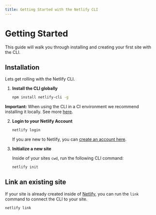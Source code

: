```yaml
---
title: Getting Started with the Netlify CLI
---
```


# Getting Started

This guide will walk you through installing and creating your first site with the CLI.

## Installation

Lets get rolling with the Netlify CLI.

1. **Install the CLI globally**

   ```bash
   npm install netlify-cli -g
   ```

**Important:** When using the CLI in a CI environment we recommend installing it locally. See more [here](https://github.com/netlify/cli#installation).

2. **Login to your Netlify Account**

   ```bash
   netlify login
   ```

   If you are new to Netlify, you can [create an account here](https://app.netlify.com/).

3. **Initialize a new site**

   Inside of your sites `cwd`, run the following CLI command:

   ```bash
   netlify init
   ```

## Link an existing site

If your site is already created inside of [Netlify](https://app.netlify.com/), you can run the `link` command to connect the CLI to your site.

```bash
netlify link
```
